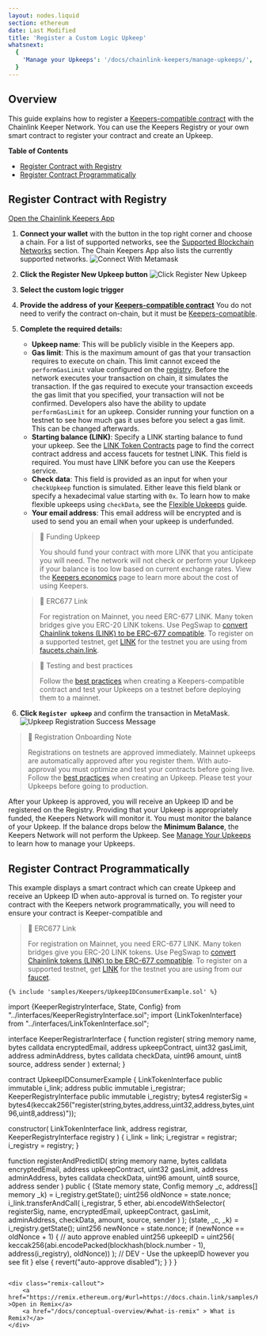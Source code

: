 ```yaml
---
layout: nodes.liquid
section: ethereum
date: Last Modified
title: 'Register a Custom Logic Upkeep'
whatsnext:
  {
    'Manage your Upkeeps': '/docs/chainlink-keepers/manage-upkeeps/',
  }
---
```


## Overview

This guide explains how to register a [Keepers-compatible contract](../compatible-contracts) with the Chainlink Keeper Network. You can use the Keepers Registry or your own smart contract to register your contract and create an Upkeep.

**Table of Contents**
+ [Register Contract with Registry](#register-contract-with-registry)
+ [Register Contract Programmatically ](#register-contract-programmatically)

## Register Contract with Registry

<div class="remix-callout">
    <a href="https://keepers.chain.link" >Open the Chainlink Keepers App</a>
</div>

1. **Connect your wallet** with the button in the top right corner and choose a chain. For a list of supported networks, see the [Supported Blockchain Networks](../supported-networks) section. The Chain Keepers App also lists the currently supported networks.
  ![Connect With Metamask](/images/contract-devs/keeper/keeper-metamask.png)

1. **Click the Register New Upkeep button**
  ![Click Register New Upkeep](/images/contract-devs/keeper/keeper-register.png)

1. **Select the custom logic trigger**

1. **Provide the address of your [Keepers-compatible contract](../compatible-contracts)** You do not need to verify the contract on-chain, but it must be [Keepers-compatible](../compatible-contracts/).

1. **Complete the required details:**

    - **Upkeep name**: This will be publicly visible in the Keepers app.
    - **Gas limit**: This is the maximum amount of gas that your transaction requires to execute on chain. This limit cannot exceed the `performGasLimit` value configured on the [registry](/docs/chainlink-keepers/supported-networks/#configurations). Before the network executes your transaction on chain, it simulates the transaction. If the gas required to execute your transaction exceeds the gas limit that you specified, your transaction will not be confirmed. Developers also have the ability to update `performGasLimit` for an upkeep. Consider running your function on a testnet to see how much gas it uses before you select a gas limit. This can be changed afterwards.
    - **Starting balance (LINK)**: Specify a LINK starting balance to fund your upkeep. See the [LINK Token Contracts](/docs/link-token-contracts/) page to find the correct contract address and access faucets for testnet LINK. This field is required. You must have LINK before you can use the Keepers service.
    - **Check data**: This field is provided as an input for when your `checkUpkeep` function is simulated. Either leave this field blank or specify a hexadecimal value starting with `0x`. To learn how to make flexible upkeeps using `checkData`, see the [Flexible Upkeeps](../flexible-upkeeps) guide.
    - **Your email address**: This email address will be encrypted and is used to send you an email when your upkeep is underfunded.

    > 🚧 Funding Upkeep
    >
    > You should fund your contract with more LINK that you anticipate you will need. The network will not check or perform your Upkeep if your balance is too low based on current exchange rates. View the [Keepers economics](../keeper-economics) page to learn more about the cost of using Keepers.

    > 🚧 ERC677 Link
    >
    > For registration on Mainnet, you need ERC-677 LINK. Many token bridges give you ERC-20 LINK tokens. Use PegSwap to [convert Chainlink tokens (LINK) to be ERC-677 compatible](https://pegswap.chain.link/). To register on a supported testnet, get [LINK](../../link-token-contracts/) for the testnet you are using from [faucets.chain.link](https://faucets.chain.link/).

    > 🚧 Testing and best practices
    >
    > Follow the [best practices](../compatible-contracts/#best-practices) when creating a Keepers-compatible contract and test your Upkeeps on a testnet before deploying them to a mainnet.

1. **Click `Register upkeep`** and confirm the transaction in MetaMask.
    ![Upkeep Registration Success Message](/images/contract-devs/keeper/keeper-registration-submitted.png)

> 📘 Registration Onboarding Note
>
> Registrations on testnets are approved immediately. Mainnet upkeeps are automatically approved after you register them. With auto-approval you must optimize and test your contracts before going live. Follow the [best practices](../compatible-contracts/#best-practices) when creating an Upkeep. Please test your Upkeeps before going to production.

After your Upkeep is approved, you will receive an Upkeep ID and be registered on the Registry. Providing that your Upkeep is appropriately funded, the Keepers Network will monitor it. You must monitor the balance of your Upkeep. If the balance drops below the **Minimum Balance**, the Keepers Network will not perform the Upkeep. See [Manage Your Upkeeps](../manage-upkeeps) to learn how to manage your Upkeeps.

## Register Contract Programmatically

This example displays a smart contract which can create Upkeep and receive an Upkeep ID when auto-approval is turned on. To register your contract with the Keepers network programmatically, you will need to ensure your contract is Keeper-compatible and

> 🚧 ERC677 Link
>
> For registration on Mainnet, you need ERC-677 LINK. Many token bridges give you ERC-20 LINK tokens. Use PegSwap to [convert Chainlink tokens (LINK) to be ERC-677 compatible](https://pegswap.chain.link/). To register on a supported testnet, get [LINK](../../link-token-contracts/) for the testnet you are using from our [faucet](https://faucets.chain.link/).

```solidity
{% include 'samples/Keepers/UpkeepIDConsumerExample.sol' %}
```
import {KeeperRegistryInterface, State, Config} from "../interfaces/KeeperRegistryInterface.sol";
import {LinkTokenInterface} from "../interfaces/LinkTokenInterface.sol";

interface KeeperRegistrarInterface {
  function register(
    string memory name,
    bytes calldata encryptedEmail,
    address upkeepContract,
    uint32 gasLimit,
    address adminAddress,
    bytes calldata checkData,
    uint96 amount,
    uint8 source,
    address sender
  ) external;
}

contract UpkeepIDConsumerExample {
  LinkTokenInterface public immutable i_link;
  address public immutable i_registrar;
  KeeperRegistryInterface public immutable i_registry;
  bytes4 registerSig = bytes4(keccak256("register(string,bytes,address,uint32,address,bytes,uint96,uint8,address)"));

  constructor(
    LinkTokenInterface link,
    address registrar,
    KeeperRegistryInterface registry
  ) {
    i_link = link;
    i_registrar = registrar;
    i_registry = registry;
  }

  function registerAndPredictID(
    string memory name,
    bytes calldata encryptedEmail,
    address upkeepContract,
    uint32 gasLimit,
    address adminAddress,
    bytes calldata checkData,
    uint96 amount,
    uint8 source,
    address sender
  ) public {
    (State memory state, Config memory _c, address[] memory _k) = i_registry.getState();
    uint256 oldNonce = state.nonce;
    i_link.transferAndCall(
      i_registrar,
      5 ether,
      abi.encodeWithSelector(
        registerSig,
        name,
        encryptedEmail,
        upkeepContract,
        gasLimit,
        adminAddress,
        checkData,
        amount,
        source,
        sender
      )
    );
    (state, _c, _k) = i_registry.getState();
    uint256 newNonce = state.nonce;
    if (newNonce == oldNonce + 1) {
      // auto approve enabled
      uint256 upkeepID = uint256(
        keccak256(abi.encodePacked(blockhash(block.number - 1), address(i_registry), oldNonce))
      );
      // DEV - Use the upkeepID however you see fit
    } else {
      revert("auto-approve disabled");
    }
  }
}
```

<div class="remix-callout">
    <a href="https://remix.ethereum.org/#url=https://docs.chain.link/samples/Keepers/UpkeepIDConsumerExample.sol" >Open in Remix</a>
    <a href="/docs/conceptual-overview/#what-is-remix" > What is Remix?</a>
</div>
